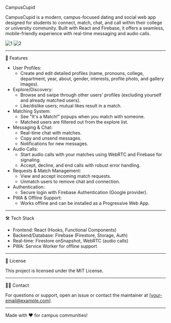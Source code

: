 CampusCupid

CampusCupid is a modern, campus-focused dating and social web app designed for students to connect, match, chat, and call within their college or university community. Built with React and Firebase, it offers a seamless, mobile-friendly experience with real-time messaging and audio calls.

![1](https://github.com/user-attachments/assets/f9fb56d4-1123-45ee-958f-f2a90cfe5405)
![2](https://github.com/user-attachments/assets/9ea3c85c-1d40-406f-9500-35cc5c242fe1)

---

 🚀 Features

- User Profiles:
  - Create and edit detailed profiles (name, pronouns, college, department, year, about, gender, interests, profile photo, and gallery images).
- Explore/Discovery:
  - Browse and swipe through other users' profiles (excluding yourself and already matched users).
  - Like/dislike users; mutual likes result in a match.
- Matching System:
  - See "It's a Match!" popups when you match with someone.
  - Matched users are filtered out from the explore list.
- Messaging & Chat:
  - Real-time chat with matches.
  - Copy and unsend messages.
  - Notifications for new messages.
- Audio Calls:
  - Start audio calls with your matches using WebRTC and Firebase for signaling.
  - Accept, decline, and end calls with robust error handling.
- Requests & Match Management:
  - View and accept incoming match requests.
  - Unmatch users to remove chat and connection.
- Authentication:
  - Secure login with Firebase Authentication (Google provider).
- PWA & Offline Support:
  - Works offline and can be installed as a Progressive Web App.

---

 🛠️ Tech Stack

- Frontend: React (Hooks, Functional Components)
- Backend/Database: Firebase (Firestore, Storage, Auth)
- Real-time: Firestore onSnapshot, WebRTC (audio calls)
- PWA: Service Worker for offline support

---

 📄 License

This project is licensed under the MIT License.

---

 🙋‍♂️ Contact

For questions or support, open an issue or contact the maintainer at [your-email@example.com].

---

Made with ❤️ for campus communities! 

